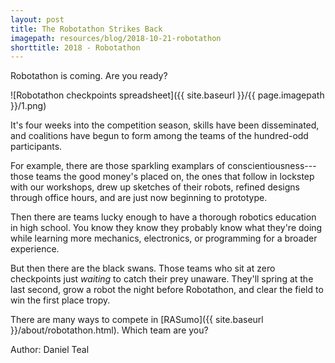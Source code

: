 ```yaml
---
layout: post
title: The Robotathon Strikes Back
imagepath: resources/blog/2018-10-21-robotathon
shorttitle: 2018 - Robotathon
---
```


Robotathon is coming. Are you ready?

![Robotathon checkpoints spreadsheet]({{ site.baseurl }}/{{ page.imagepath }}/1.png)

It's four weeks into the competition season, skills have been disseminated, and coalitions have begun to form among the teams of the hundred-odd participants.

For example, there are those sparkling examplars of conscientiousness---those teams the good money's placed on, the ones that follow in lockstep with our workshops, drew up sketches of their robots, refined designs through office hours, and are just now beginning to prototype.

Then there are teams lucky enough to have a thorough robotics education in high school. You know they know they probably know what they're doing while learning more mechanics, electronics, or programming for a broader experience.

But then there are the black swans. Those teams who sit at zero checkpoints just _waiting_ to catch their prey unaware. They'll spring at the last second, grow a robot the night before Robotathon, and clear the field to win the first place tropy.

There are many ways to compete in [RASumo]({{ site.baseurl }}/about/robotathon.html). Which team are you?

Author: Daniel Teal